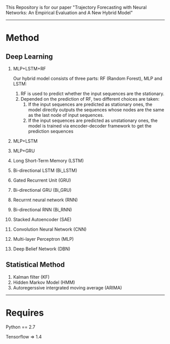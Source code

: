 This Repository is for our paper "Trajectory Forecasting with Neural Networks: An Empirical Evaluation and A New Hybrid Model"



---

# Method

## Deep Learning

1. MLP+LSTM+RF

   Our hybrid model consists of three parts: RF (Random Forest), MLP and LSTM:

   1. RF is used to predict whether the input sequences are the stationary.
   2. Depended on the prediction of RF, two different choices are taken:
      1. If the input sequences are predicted as stationary ones, the model directly outputs the sequences whose nodes are the same as the last node of input sequences.
      2. If the input sequences are predicted as unstationary ones, the model is trained via encoder-decoder framework to get the prediction sequences

2. MLP+LSTM

3. MLP+GRU

4. Long Short-Term Memory (LSTM)

5. Bi-directional LSTM (Bi_LSTM)

6. Gated Recurrent Unit (GRU)

7. Bi-directional GRU (Bi_GRU)

8. Recurrnt neural network (RNN)

9. Bi-directional RNN (Bi_RNN)

10. Stacked Autoencoder (SAE)

11. Convolution Neural Network (CNN)

12. Multi-layer Perceptron (MLP)

13. Deep Belief Network (DBN)

## Statistical Method

1. Kalman filter (KF)
2. Hidden Markov Model (HMM)
3. Autoregerssive intergrated moving average (ARIMA) 

--------



# Requires

Python == 2.7

Tensorflow => 1.4

